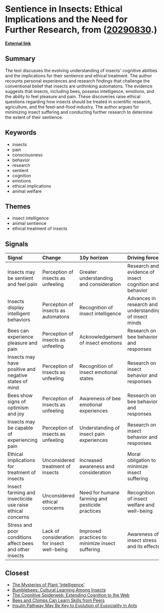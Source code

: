 # __Sentience in Insects: Ethical Implications and the Need for Further Research__, from ([20290830](https://kghosh.substack.com/p/20290830).)

__[External link](https://www.scientificamerican.com/article/do-insects-feel-joy-and-pain/)__



## Summary

The text discusses the evolving understanding of insects' cognitive abilities and the implications for their sentience and ethical treatment. The author recounts personal experiences and research findings that challenge the conventional belief that insects are unthinking automatons. The evidence suggests that insects, including bees, possess intelligence, emotions, and the ability to feel pleasure and pain. These discoveries raise ethical questions regarding how insects should be treated in scientific research, agriculture, and the feed-and-food industry. The author argues for minimizing insect suffering and conducting further research to determine the extent of their sentience.

## Keywords

* insects
* pain
* consciousness
* behavior
* research
* sentient
* cognition
* emotions
* ethical implications
* animal welfare

## Themes

* insect intelligence
* animal sentience
* ethical treatment of insects

## Signals

| Signal                                                    | Change                                      | 10y horizon                                     | Driving force                                          |
|:----------------------------------------------------------|:--------------------------------------------|:------------------------------------------------|:-------------------------------------------------------|
| Insects may be sentient and feel pain                     | Perception of insects as unfeeling          | Greater understanding and consideration         | Research and evidence of insect cognition and behavior |
| Insects display intelligent behaviors                     | Perception of insects as automatons         | Recognition of insect intelligence              | Advances in research and understanding of insect minds |
| Bees can experience pleasure and pain                     | Perception of insects as unfeeling          | Acknowledgement of insect emotions              | Research on bee behavior and responses                 |
| Insects may have positive and negative states of mind     | Perception of insects as unfeeling          | Recognition of insect emotional states          | Research on insect behavior and responses              |
| Bees show signs of optimism and joy                       | Perception of insects as unfeeling          | Awareness of bee emotional experiences          | Research on bee behavior and responses                 |
| Insects may be capable of experiencing pain               | Perception of insects as unfeeling          | Understanding of insect pain experiences        | Research on insect behavior and responses              |
| Ethical implications for treatment of insects             | Unconsidered treatment of insects           | Increased awareness and consideration           | Moral obligation to minimize insect suffering          |
| Insect farming and insecticide use raise ethical concerns | Unconsidered ethical concerns               | Need for humane farming and pesticide practices | Recognition of insect welfare and well-being           |
| Stress and poor conditions affect bees and other insects  | Lack of consideration for insect well-being | Improved practices to minimize insect suffering | Awareness of insect stress and its effects             |

## Closest

* [The Mysteries of Plant 'Intelligence'](f74c8517506f8ed8387d0a7e38f56cbe)
* [Bumblebees: Cultural Learning Among Insects](2394a07d8b41ae57fc3d67bd80e7f751)
* [The Cognitive Spiderweb: Extending Cognition to the Web](870cf0da8080715e60bf3cef2094cc2a)
* [Bees and Chimps Can Learn Skills from Peers](ac0fab6415ff9b55779e71eb0b6835fc)
* [Insulin Pathway May Be Key to Evolution of Eusociality in Ants](8e6bc59904a2aaca26296306210b72e2)